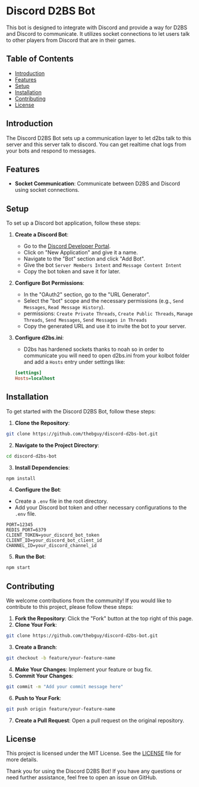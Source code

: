 # Discord D2BS Bot

This bot is designed to integrate with Discord and provide a way for D2BS and Discord to communicate. It utilizes socket connections to let users talk to other players from Discord that are in their games.

## Table of Contents
- [Introduction](#introduction)
- [Features](#features)
- [Setup](#setup)
- [Installation](#installation)
- [Contributing](#contributing)
- [License](#license)

## Introduction

The Discord D2BS Bot sets up a communication layer to let d2bs talk to this server and this server talk to discord. You can get realtime chat logs from your bots and respond to messages.

## Features

- **Socket Communication**: Communicate between D2BS and Discord using socket connections.

## Setup

To set up a Discord bot application, follow these steps:

1. **Create a Discord Bot**:
   - Go to the [Discord Developer Portal](https://discord.com/developers/applications).
   - Click on "New Application" and give it a name.
   - Navigate to the "Bot" section and click "Add Bot".
    - Give the bot `Server Members Intent` and `Message Content Intent`
   - Copy the bot token and save it for later.

2. **Configure Bot Permissions**:
   - In the "OAuth2" section, go to the "URL Generator".
   - Select the "bot" scope and the necessary permissions (e.g., `Send Messages`, `Read Message History`).
    - permissions: `Create Private Threads`, `Create Public Threads`, `Manage Threads`, `Send Messages`, `Send Messages in Threads`
   - Copy the generated URL and use it to invite the bot to your server.

3. **Configure d2bs.ini**:
   - D2bs has hardened sockets thanks to noah so in order to communicate you will need to open d2bs.ini from your kolbot folder and add a `Hosts` entry under settings like:
    ```ini
    [settings]
    Hosts=localhost
    ```

## Installation

To get started with the Discord D2BS Bot, follow these steps:

1. **Clone the Repository**:
  ```bash
  git clone https://github.com/thebguy/discord-d2bs-bot.git
  ```
2. **Navigate to the Project Directory**:
  ```bash
  cd discord-d2bs-bot
  ```
3. **Install Dependencies**:
  ```bash
  npm install
  ```
4. **Configure the Bot**:
  - Create a `.env` file in the root directory.
  - Add your Discord bot token and other necessary configurations to the `.env` file.
  ```env
  PORT=12345
  REDIS_PORT=6379
  CLIENT_TOKEN=your_discord_bot_token
  CLIENT_ID=your_discord_bot_client_id
  CHANNEL_ID=your_discord_channel_id
  ```
5. **Run the Bot**:
  ```bash
  npm start
  ```

## Contributing

We welcome contributions from the community! If you would like to contribute to this project, please follow these steps:

1. **Fork the Repository**: Click the "Fork" button at the top right of this page.
2. **Clone Your Fork**:
  ```bash
  git clone https://github.com/thebguy/discord-d2bs-bot.git
  ```
3. **Create a Branch**:
  ```bash
  git checkout -b feature/your-feature-name
  ```
4. **Make Your Changes**: Implement your feature or bug fix.
5. **Commit Your Changes**:
  ```bash
  git commit -m "Add your commit message here"
  ```
6. **Push to Your Fork**:
  ```bash
  git push origin feature/your-feature-name
  ```
7. **Create a Pull Request**: Open a pull request on the original repository.

## License

This project is licensed under the MIT License. See the [LICENSE](LICENSE) file for more details.

Thank you for using the Discord D2BS Bot! If you have any questions or need further assistance, feel free to open an issue on GitHub.